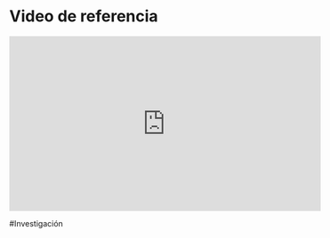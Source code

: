# Video de referencia

<iframe width="560" height="315" src="https://www.youtube.com/embed/oWmOqxIanjk?si=5-d7lzG1Y7dDdOUq" title="YouTube video player" frameborder="0" allow="accelerometer; autoplay; clipboard-write; encrypted-media; gyroscope; picture-in-picture; web-share" allowfullscreen></iframe>

#Investigación                      

